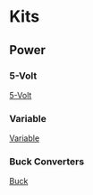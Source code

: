 # Kits

## Power

### 5-Volt

[5-Volt](./5v-regulator/index.md)

### Variable

[Variable](./voltage-regulator/index.md)

### Buck Converters

[Buck](./buck-converter/index.md)